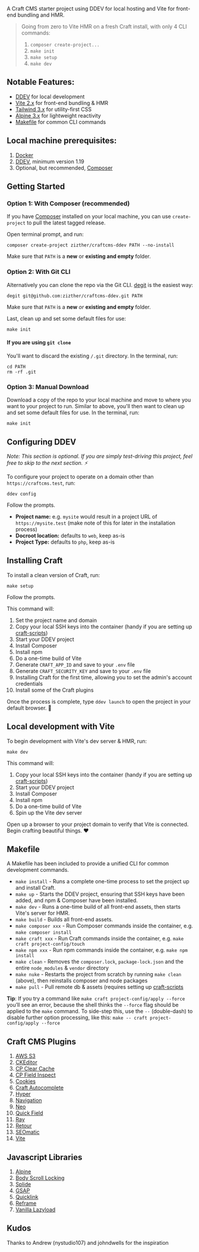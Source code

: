 A Craft CMS starter project using DDEV for local hosting and Vite for front-end bundling and HMR.

> Going from zero to Vite HMR on a fresh Craft install, with only 4 CLI commands:  
> 1. `composer create-project...`
> 2. `make init`
> 3. `make setup`
> 4. `make dev`

## Notable Features:

- [DDEV](https://ddev.readthedocs.io/) for local development
- [Vite 2.x](https://vitejs.dev/) for front-end bundling & HMR
- [Tailwind 3.x](https://tailwindcss.com) for utility-first CSS
- [Alpine 3.x](https://alpinejs.dev/) for lightweight reactivity
- [Makefile](https://www.gnu.org/software/make/manual/make.html) for common CLI commands

## Local machine prerequisites:

1. [Docker](https://www.docker.com/)
2. [DDEV](https://ddev.readthedocs.io/), minimum version 1.19
3. Optional, but recommended, [Composer](https://getcomposer.org/)

## Getting Started

### Option 1: With Composer (recommended)

If you have [Composer](https://getcomposer.org/) installed on your local machine,
you can use `create-project` to pull the latest tagged release.

Open terminal prompt, and run:

```shell
composer create-project zizther/craftcms-ddev PATH --no-install
```

Make sure that `PATH` is a **new** or **existing and empty** folder.

### Option 2: With Git CLI

Alternatively you can clone the repo via the Git CLI. [degit](https://github.com/Rich-Harris/degit) is the easiest way:

```shell
degit git@github.com:zizther/craftcms-ddev.git PATH
```

Make sure that `PATH` is a **new** _or_ **existing and empty** folder.

Last, clean up and set some default files for use:

```shell
make init
```

#### If you are using `git clone`
You'll want to discard the existing `/.git` directory. In the terminal, run:

```shell
cd PATH
rm -rf .git
```

### Option 3: Manual Download

Download a copy of the repo to your local machine and move to where you want to your project to run. Similar to above, you'll then want to clean up and set some default files for use. In the terminal, run:

```shell
make init
```

## Configuring DDEV

_Note: This section is optional. If you are simply test-driving this project, feel free to skip to the next section. ⚡_

To configure your project to operate on a domain other than `https://craftcms.test`, run:

```shell
ddev config
```

Follow the prompts.

- **Project name:** e.g. `mysite` would result in a project URL of `https://mysite.test` (make note of this for later in the installation process)
- **Docroot location:** defaults to `web`, keep as-is
- **Project Type:** defaults to `php`, keep as-is

## Installing Craft

To install a clean version of Craft, run:

```shell
make setup
```

Follow the prompts.

This command will:

1. Set the project name and domain
2. Copy your local SSH keys into the container (handy if you are setting up [craft-scripts](https://github.com/nystudio107/craft-scripts/))
3. Start your DDEV project
4. Install Composer
5. Install npm
6. Do a one-time build of Vite
7. Generate `CRAFT_APP_ID` and save to your `.env` file
8. Generate `CRAFT_SECURITY_KEY` and save to your `.env` file
9. Installing Craft for the first time, allowing you to set the admin's account credentials
10. Install some of the Craft plugins

Once the process is complete, type `ddev launch` to open the project in your default browser. 🚀

## Local development with Vite

To begin development with Vite's dev server & HMR, run:

```shell
make dev
```

This command will:

1. Copy your local SSH keys into the container (handy if you are setting up [craft-scripts](https://github.com/nystudio107/craft-scripts/))
2. Start your DDEV project
3. Install Composer
4. Install npm
5. Do a one-time build of Vite
6. Spin up the Vite dev server

Open up a browser to your project domain to verify that Vite is connected. Begin crafting beautiful things. ❤️

## Makefile

A Makefile has been included to provide a unified CLI for common development commands.

- `make install` - Runs a complete one-time process to set the project up and install Craft.
- `make up` - Starts the DDEV project, ensuring that SSH keys have been added, and npm & Composer have been installed.
- `make dev` - Runs a one-time build of all front-end assets, then starts Vite's server for HMR.
- `make build` - Builds all front-end assets.
- `make composer xxx` - Run Composer commands inside the container, e.g. `make composer install`
- `make craft xxx` - Run Craft commands inside the container, e.g. `make craft project-config/touch`
- `make npm xxx` - Run npm commands inside the container, e.g. `make npm install`
- `make clean` - Removes the `composer.lock`, `package-lock.json` and the entire `node_modules` & `vendor` directory
- `make nuke` - Restarts the project from scratch by running `make clean` (above), then reinstalls composer and node packages
- `make pull` - Pull remote db & assets (requires setting up [craft-scripts](https://github.com/nystudio107/craft-scripts/)

**Tip**: If you try a command like `make craft project-config/apply --force` you’ll see an error, because the shell thinks the `--force` flag should be applied to the `make` command. To side-step this, use the `--` (double-dash) to disable further option processing, like this: `make -- craft project-config/apply --force`

## Craft CMS Plugins

1. [AWS S3](https://plugins.craftcms.com/aws-s3?craft4)
2. [CKEditor](https://plugins.craftcms.com/ckeditor?craft4)
3. [CP Clear Cache](https://plugins.craftcms.com/cp-clearcache?craft4)
4. [CP Field Inspect](https://plugins.craftcms.com/cp-field-inspect?craft4)
5. [Cookies](https://plugins.craftcms.com/cookies?craft4)
6. [Craft Autocomplete](https://github.com/nystudio107/craft-autocomplete)
7. [Hyper](https://plugins.craftcms.com/hyper?craft4)
8. [Navigation](https://plugins.craftcms.com/navigation?craft4)
9. [Neo](https://plugins.craftcms.com/neo?craft4)
10. [Quick Field](https://plugins.craftcms.com/quick-field?craft4)
11. [Ray](https://plugins.craftcms.com/craft-ray?craft4)
12. [Retour](https://plugins.craftcms.com/retour?craft4)
13. [SEOmatic](https://plugins.craftcms.com/seomatic?craft4)
14. [Vite](https://plugins.craftcms.com/vite?craft4)

## Javascript Libraries

1. [Alpine](https://alpinejs.dev/)
2. [Body Scroll Locking](https://github.com/willmcpo/body-scroll-lock)
3. [Splide](https://splidejs.com/)
4. [GSAP](https://greensock.com/gsap/)
5. [Quicklink](https://getquick.link/)
6. [Reframe](https://dollarshaveclub.github.io/reframe.js/)
7. [Vanilla Lazyload](https://github.com/verlok/vanilla-lazyload)

## Kudos
Thanks to Andrew (nystudio107) and johndwells for the inspiration 
